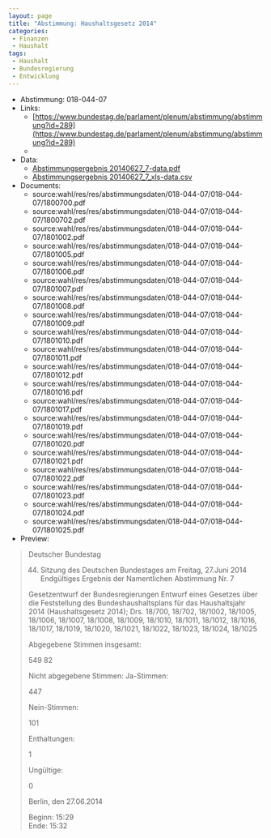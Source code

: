 ```yaml
---
layout: page
title: "Abstimmung: Haushaltsgesetz 2014"
categories:
 - Finanzen
 - Haushalt
tags:
 - Haushalt
 - Bundesregierung
 - Entwicklung
---
```


* Abstimmung: 018-044-07
* Links: 
    * [https://www.bundestag.de/parlament/plenum/abstimmung/abstimmung?id=289](https://www.bundestag.de/parlament/plenum/abstimmung/abstimmung?id=289)
    * 
* Data: 
    * [Abstimmungsergebnis 20140627_7-data.pdf](/res/abstimmungsliste/20140627_7-data.pdf)
    * [Abstimmungsergebnis 20140627_7_xls-data.csv](/res/abstimmungsliste/analyses/20140627_7_xls-data.csv)
* Documents: 
    * source:wahl/res/res/abstimmungsdaten/018-044-07/018-044-07/1800700.pdf
    * source:wahl/res/res/abstimmungsdaten/018-044-07/018-044-07/1800702.pdf
    * source:wahl/res/res/abstimmungsdaten/018-044-07/018-044-07/1801002.pdf
    * source:wahl/res/res/abstimmungsdaten/018-044-07/018-044-07/1801005.pdf
    * source:wahl/res/res/abstimmungsdaten/018-044-07/018-044-07/1801006.pdf
    * source:wahl/res/res/abstimmungsdaten/018-044-07/018-044-07/1801007.pdf
    * source:wahl/res/res/abstimmungsdaten/018-044-07/018-044-07/1801008.pdf
    * source:wahl/res/res/abstimmungsdaten/018-044-07/018-044-07/1801009.pdf
    * source:wahl/res/res/abstimmungsdaten/018-044-07/018-044-07/1801010.pdf
    * source:wahl/res/res/abstimmungsdaten/018-044-07/018-044-07/1801011.pdf
    * source:wahl/res/res/abstimmungsdaten/018-044-07/018-044-07/1801012.pdf
    * source:wahl/res/res/abstimmungsdaten/018-044-07/018-044-07/1801016.pdf
    * source:wahl/res/res/abstimmungsdaten/018-044-07/018-044-07/1801017.pdf
    * source:wahl/res/res/abstimmungsdaten/018-044-07/018-044-07/1801019.pdf
    * source:wahl/res/res/abstimmungsdaten/018-044-07/018-044-07/1801020.pdf
    * source:wahl/res/res/abstimmungsdaten/018-044-07/018-044-07/1801021.pdf
    * source:wahl/res/res/abstimmungsdaten/018-044-07/018-044-07/1801022.pdf
    * source:wahl/res/res/abstimmungsdaten/018-044-07/018-044-07/1801023.pdf
    * source:wahl/res/res/abstimmungsdaten/018-044-07/018-044-07/1801024.pdf
    * source:wahl/res/res/abstimmungsdaten/018-044-07/018-044-07/1801025.pdf
* Preview: 
> Deutscher Bundestag
> 
> 44. Sitzung des Deutschen Bundestages
> am Freitag, 27.Juni 2014
> Endgültiges Ergebnis der Namentlichen Abstimmung Nr. 7
> 
> Gesetzentwurf der Bundesregierungen
> Entwurf eines Gesetzes über die Feststellung des Bundeshaushaltsplans für das
> Haushaltsjahr 2014 (Haushaltsgesetz 2014);
> Drs. 18/700, 18/702, 18/1002, 18/1005, 18/1006, 18/1007, 18/1008, 18/1009, 18/1010,
> 18/1011, 18/1012, 18/1016, 18/1017, 18/1019, 18/1020, 18/1021, 18/1022, 18/1023,
> 18/1024, 18/1025
> 
> Abgegebene Stimmen insgesamt:
> 
> 549
> 82
> 
> Nicht abgegebene Stimmen:
> Ja-Stimmen:
> 
> 447
> 
> Nein-Stimmen:
> 
> 101
> 
> Enthaltungen:
> 
> 1
> 
> Ungültige:
> 
> 0
> 
> Berlin, den 27.06.2014
> 
> Beginn: 15:29  
> Ende: 15:32
